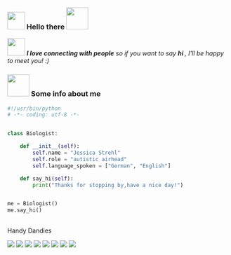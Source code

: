 ### <img src="https://user-images.githubusercontent.com/60192757/177161759-4ace1498-04e4-413c-9e57-3c62ef95e29c.gif" width="40"> Hello there <img src="https://media4.giphy.com/media/Y4tNeaMKdYKdIAxXIT/giphy.gif?cid=790b7611b214fa6c979043fc7ddc963a85b274ff463a02ce&rid=giphy.gif&ct=s" width="50">

<img src="https://user-images.githubusercontent.com/60192757/177162025-2e5068ab-c8e9-4c7f-a056-b5443c4f555c.gif" width="40"> <em><b>I love connecting with people</b> so if you want to say <b>hi </b>, I'll be happy to meet you! :)</em>

### <img align src="https://68.media.tumblr.com/ff983aa0ce9a7ba2f27dad289a702c9f/tumblr_oppeuhCoYf1sh02g5o1_400.gif" width="50"> Some info about me 


```python
#!/usr/bin/python
# -*- coding: utf-8 -*-


class Biologist:

    def __init__(self):
        self.name = "Jessica Strehl"
        self.role = "autistic airhead"
        self.language_spoken = ["German", "English"]

    def say_hi(self):
        print("Thanks for stopping by,have a nice day!")


me = Biologist()
me.say_hi()
```

## </h2> Handy Dandies

![](https://img.shields.io/badge/OS-Linux-informational?style=flat&logo=linux&logoColor=white&color=202020)
![](https://img.shields.io/badge/Code-Python-informational?style=flat&logo=python&logoColor=white&color=1c4966)
![](https://img.shields.io/badge/Code-Julia-informational?style=flat&logo=Julia&logoColor=white&color=7e4eac)
![](https://img.shields.io/badge/Code-R-informational?style=flat&logo=R&logoColor=white&color=6aa6f8)
![](https://img.shields.io/badge/Code-C#-informational?style=flat&logo=C#&logoColor=white&color=004999)
![](https://img.shields.io/badge/Code-JavaScript-informational?style=flat&logo=javascript&logoColor=white&color=ffeb00)
![](https://img.shields.io/badge/Shell-Bash-informational?style=flat&logo=gnu-bash&logoColor=white&color=000000)
![](https://img.shields.io/badge/Tools-Docker-informational?style=flat&logo=docker&logoColor=white&color=004999)
